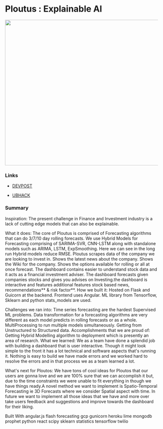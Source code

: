 # Ploutus : Explainable AI 

<img src ="https://challengepost-s3-challengepost.netdna-ssl.com/photos/production/software_photos/000/881/347/datas/gallery.jpg" width="640" height="480" />

### Links
* [DEVPOST](https://devpost.com/software/ploutos)

* [UBHACK](https://www.ubhacking.com/)

### Summary

Inspiration:
The present challenge in Finance and Investment industry is a lack of cutting edge models that can also be explainable.

What it does:
The core of Ploutus is comprised of Forecasting algorithms that can do 3/7/10 day rolling forecasts.
We use Hybrid Models for Forecasting comprising of SARIMA-SVR, CNN-LSTM along with standalone models such as ARIMA, LSTM, ExpSmoothing. Here we can see in the long run Hybrid models reduce RMSE.
Ploutus scrapes data of the company we are looking to invest in. Shows the latest news about the company. Shows the Wiki for the company. Shows the options available for rolling or all at once forecast.
The dashboard contains easier to understand stock data and it acts as a financial investment adviser. The dashboard forecasts given companies stocks and gives you advises on Investing.the dashboard is interactive and features additional features stock based news, recommendations** & risk factor**.
How we built it:
Hosted on Flask and Guicorn at the backend. Frontend uses Angular. ML library from Tensorflow, Sklearn and python stats_models are used.

Challenges we ran into:
Time series forecasting are the hardest Supervised ML problems. Data transformation for a forecasting algorithms are very different as each model predicts in rolling forecasts or as a whole.
MultiProcessing to run multiple models simultaneously.
Getting from Unstructured to Structured data.
Accomplishments that we are proud of:
Getting Hybrid Modelling algorithm to deployment which is presently an area of research.
What we learned:
We as a team have done a splendid job with building a dashboard that is user interactive. Though it might look simple to the front it has a lot technical and software aspects that's running it. Nothing is easy to build we have made errors and we worked hard to resolve the errors and in that process we as a team learned a lot.

What's next for Ploutos:
We have tons of cool ideas for Ploutos that our users are gonna love and we are 100% sure that we can accomplish it but, due to the time constraints we were unable to fit everything in though we have things ready.A novel method we want to implement is Spatio-Temporal Forecasting ie 3D Forecasts where we consider Spatial aspect with time. In future we want to implement all those ideas that we have and more over take users feedback and suggestions and improve towards the dashboard for their liking.

Built With
angular.js
flash
forecasting
gcp
gunicorn
heroku
lime
mongodb
prophet
python
react
scipy
sklearn
statistics
tensorflow
twilio
